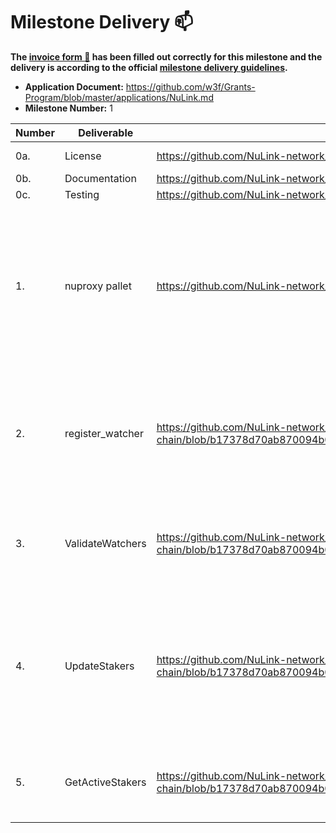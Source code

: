 # Milestone Delivery :mailbox:

**The [invoice form :pencil:](https://docs.google.com/forms/d/e/1FAIpQLSfmNYaoCgrxyhzgoKQ0ynQvnNRoTmgApz9NrMp-hd8mhIiO0A/viewform) has been filled out correctly for this milestone and the delivery is according to the official [milestone delivery guidelines](https://github.com/w3f/General-Grants-Program/blob/master/grants/milestone-deliverables-guidelines.md).**


* **Application Document:** https://github.com/w3f/Grants-Program/blob/master/applications/NuLink.md
* **Milestone Number:** 1




| Number | Deliverable | Link | Notes |
| ------------- | ------------- | ------------- |------------- |
| 0a. | License |https://github.com/NuLink-network/nulink-chain/blob/main/LICENSE | Apache License |
| 0b. | Documentation |https://github.com/NuLink-network/nulink-chain/blob/main/README.md| documentation |
| 0c. | Testing |https://github.com/NuLink-network/nulink-chain/blob/main/pallets/nuproxy/src/tests.rs| all tests |
| 1. | nuproxy pallet | https://github.com/NuLink-network/nulink-chain/blob/main/pallets/nuproxy/src/lib.rs | The nuproxy pallet is mostly used for retrieving the information of stakers and bonding workers from NuCypher contracts in Ethereum to the Polkadot parachain. |
| 2. | register_watcher |  https://github.com/NuLink-network/nulink-chain/blob/b17378d70ab870094b0e7beb72cc46f8a54bc471/pallets/nuproxy/src/lib.rs#L163| This function would record the public key of the watcher nodes and would be executed when the mirror pallet first deployed. |
| 3. | ValidateWatchers | https://github.com/NuLink-network/nulink-chain/blob/b17378d70ab870094b0e7beb72cc46f8a54bc471/pallets/nuproxy/src/lib.rs#L181| This function would check if the signature in updating request is come from the watchers. |
| 4. | UpdateStakers | https://github.com/NuLink-network/nulink-chain/blob/b17378d70ab870094b0e7beb72cc46f8a54bc471/pallets/nuproxy/src/lib.rs#L179| This function would provide the functionality of updating the information of current stakers and bonding workers of Ursulas network. |
| 5. | GetActiveStakers | https://github.com/NuLink-network/nulink-chain/blob/b17378d70ab870094b0e7beb72cc46f8a54bc471/pallets/nuproxy/src/lib.rs#L298| This function would return a list of active stakers by random sampling. |

